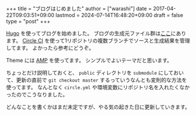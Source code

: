 +++
title = "ブログはじめました"
author = ["warashi"]
date = 2017-04-22T09:03:51+09:00
lastmod = 2024-07-14T16:48:20+09:00
draft = false
type = "post"
+++

[Hugo](//gohugo.io) を使ってブログを始めました。
ブログの生成元ファイル群は[ここ](//github.com/Warashi/warashi.github.io)にあります。
[Circle CI](//circleci.com) を使って1リポジトリの複数ブランチでソースと生成結果を管理してます。
よかったら参考にどうぞ。

Theme には [AMP](//github.com/pdevty/amp) を使ってます。
シンプルでよいテーマだと思います。

ちょっとだけ説明しておくと、 `public` ディレクトリを `submodule` にしておいて、更新の直前で `git checkout master` するっていうなんとも変則的な方法を使ってます。
なんとなく `circle.yml` や環境変数にリポジトリ名を入れたくなかったのでこうなりました。

どんなことを書くかはまだ未定ですが、やる気の起きた日に更新していきます。

